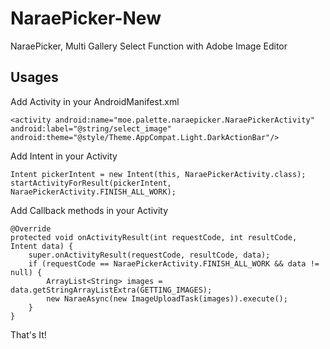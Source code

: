 # NaraePicker-New
NaraePicker, Multi Gallery Select Function with Adobe Image Editor

## Usages
Add Activity in your AndroidManifest.xml

    <activity android:name="moe.palette.naraepicker.NaraePickerActivity"
    android:label="@string/select_image"
    android:theme="@style/Theme.AppCompat.Light.DarkActionBar"/>

Add Intent in your Activity

    Intent pickerIntent = new Intent(this, NaraePickerActivity.class);
    startActivityForResult(pickerIntent, NaraePickerActivity.FINISH_ALL_WORK);

Add Callback methods in your Activity

    @Override
    protected void onActivityResult(int requestCode, int resultCode, Intent data) {
        super.onActivityResult(requestCode, resultCode, data);
        if (requestCode == NaraePickerActivity.FINISH_ALL_WORK && data != null) {
            ArrayList<String> images = data.getStringArrayListExtra(GETTING_IMAGES);
            new NaraeAsync(new ImageUploadTask(images)).execute();
        }
    }
    
That's It! 
